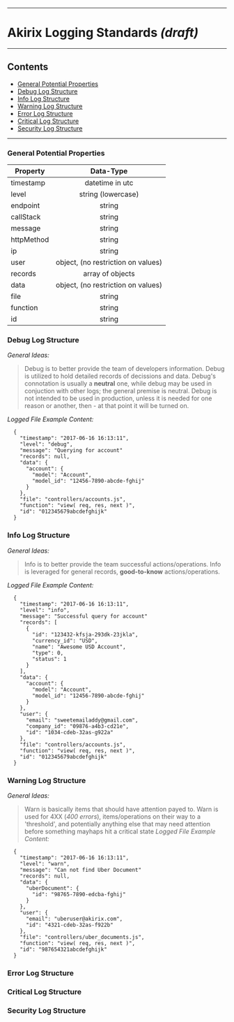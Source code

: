 -----------------------------------------------------------------
# Akirix Logging Standards _(draft)_
-----------------------------------------------------------------
## Contents
  - [General Potential Properties](#general-potential-properties)
  - [Debug Log Structure](#debug-log-structure)
  - [Info Log Structure](#info-log-structure)
  - [Warning Log Structure](#warning-log-structure)
  - [Error Log Structure](#error-log-structure)
  - [Critical Log Structure](#critical-log-structure)
  - [Security Log Structure](#security-log-structure)
-----------------------------------------------------------------


### General Potential Properties
| Property      | Data-Type     |
| ------------- |:-------------:|
| timestamp   | datetime in utc |
| level       | string (lowercase)          |
| endpoint    | string          |
| callStack    | string          |
| message    | string          |
| httpMethod    | string          |
| ip    | string          |
| user    | object, (no restriction on values)          |
| records    | array of objects          |
| data    | object, (no restriction on values)        |
| file    | string          |
| function    | string          |
| id    | string          |
  

### Debug Log Structure
  _General Ideas:_ 
> Debug is to better provide the team of developers information.
> Debug is utilized to hold detailed records of decissions and data.
> Debug's connotation is usually a **neutral** one, while debug may be used in conjuction with other logs; the general premise is neutral.
> Debug is not intended to be used in production, unless it is needed for one reason or another, then - at that point it will be turned on.

  _Logged File Example Content:_
  
```
  {
    "timestamp": "2017-06-16 16:13:11",
    "level": "debug",
    "message": "Querying for account"
    "records": null,
    "data": {
      "account": {
        "model": "Account",
        "model_id": "12456-7890-abcde-fghij"
      }
    },
    "file": "controllers/accounts.js",
    "function": "view( req, res, next )",
    "id": "012345679abcdefghijk"
  }
```
  
### Info Log Structure 
  _General Ideas:_ 
> Info is to better provide the team successful actions/operations.
> Info is leveraged for general records, **good-to-know** actions/operations.

 _Logged File Example Content:_
  
```
  {
    "timestamp": "2017-06-16 16:13:11",
    "level": "info",
    "message": "Successful query for account"
    "records": [
      {
        "id": "123432-kfsja-293dk-23jkla",
        "currency_id": "USD",
        "name": "Awesome USD Account",
        "type": 0,
        "status": 1
      }
    ],
    "data": {
      "account": {
        "model": "Account",
        "model_id": "12456-7890-abcde-fghij"
      }
    },
    "user": {
      "email": "sweetemailaddy@gmail.com",
      "company_id": "09876-a4b3-cd21e",
      "id": "1034-cdeb-32as-g922a"
    },
    "file": "controllers/accounts.js",
    "function": "view( req, res, next )",
    "id": "012345679abcdefghijk"
  }
```

### Warning Log Structure 
  _General Ideas:_ 
  
> Warn is basically items that should have attention payed to.
> Warn is used for 4XX (*400 errors*), items/operations on their way to a 'threshold', and potentially anything else that may need attention before something mayhaps hit a critical state
 _Logged File Example Content:_
  
```
  {
    "timestamp": "2017-06-16 16:13:11",
    "level": "warn",
    "message": "Can not find Uber Document"
    "records": null,
    "data": {
      "uberDocument": {
        "id": "98765-7890-edcba-fghij"
      }
    },
    "user": {
      "email": "uberuser@akirix.com",
      "id": "4321-cdeb-32as-f922b"
    },
    "file": "controllers/uber_documents.js",
    "function": "view( req, res, next )",
    "id": "987654321abcdefghijk"
  }
```

### Error Log Structure 




### Critical Log Structure 



### Security Log Structure 

